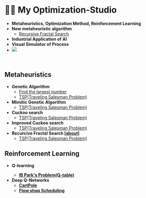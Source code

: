 # 👨‍💻 My Optimization-Studio
- <b>Metaheuristics, Optimization Method, Reinforcement Learning</b>
- <b>New metaheuristic algorithm</b>
  - [Recursive Fractal Search]() 
- <b>Industrial Application of AI</b>
- <b>Visual Simulator of Process</b>
- <img src = "https://img.shields.io/badge/Language-python-blue">
<br/>

## Metaheuristics
- <b>Genetic Algorithm</b>
  - [Find the largest number](https://github.com/koptimizer/my_Optimization-studio/blob/master/code/GA_largestNumberFinder.py)<br/>
  - [TSP(Traveling Salesman Problem)](https://github.com/koptimizer/my_Optimization-studio/blob/master/code/numpyGA.py)<br/>
- <b>Mimitic Genetic Algorithm</b>
  - [TSP(Traveling Salesman Problem)](https://github.com/koptimizer/my_Optimization-studio/blob/master/code/enhancedOptNumGA.py)<br/>
- <b>Cuckoo search</b>
  - [TSP(Traveling Salesman Problem)](https://github.com/koptimizer/my_Optimization-studio/blob/master/code/CS.py)<br/>
- <b>Improved Cuckoo search</b>
  - [TSP(Traveling Salesman Problem)](https://github.com/koptimizer/my_Optimization-studio/blob/master/code/enhancedCS.py)<br/>
- <b>Recurcive Fractal Search [[about]]()</b>
  - [TSP(Traveling Salesman Problem)](https://github.com/koptimizer/my_Optimization-studio/blob/master/code/RecursiveFractalSearch.py)

## Reinforcement Learning
- <b>Q-learning<b>
  - [IB Park's Problem(Q-table)](https://github.com/koptimizer/my_Optimization-studio/blob/master/code/q_table.py)
- <b>Deep Q-Networks</b>
  - [CartPole]()
  - [Flow shop Scheduling]()
